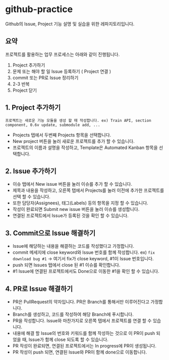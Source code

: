 # github-practice
Github의 Issue, Project 기능 설명 및 실습을 위한 레파지토리입니다.

## 요약
프로젝트를 활용하는 업무 프로세스는 아래와 같이 진행됩니다.
1. Project 추가하기
2. 문제 또는 해야 할 일 Issue 등록하기 ( Project 연결 )
3. commit 또는 PR로 Issue 정리하기
4. 2-3 반복
5. Project 닫기

## 1. Project 추가하기
`프로젝트는 새로운 기능 모듈을 생성 할 때 작성합니다. ex) Train API, section component, 0.6v update, submodule add, ...`
- Projects 탭에서 두번째 Projects 항목을 선택합니다.
- New project 버튼을 눌러 새로운 프로젝트를 추가 할 수 있습니다.
- 프로젝트의 이름과 설명을 작성하고, Template은 Automated Kanban 항목을 선택합니다.

## 2. Issue 추가하기
- 이슈 탭에서 New issue 버튼을 눌러 이슈를 추가 할 수 있습니다.
- 제목과 내용을 작성하고, 오른쪽 탭에서 Projects를 눌러 이전에 추가한 프로젝트를 선택 할 수 있습니다.
- 또한 담당자(Assignees), 태그(Labels) 등의 항목을 지정 할 수 있습니다. 
- 작성이 완료되면 Submit new issue 버튼을 눌러 이슈를 생성합니다.
- 연결된 프로젝트에서 Issue가 등록된 것을 확인 할 수 있습니다.

## 3. Commit으로 Issue 해결하기
- Issue에 해당하는 내용을 해결하는 코드를 작성했다고 가정합니다.
- commit 메세지에 close keyword와 Issue 번호를 함께 작성합니다.
  ex) `fix download bug #1`
    -> 여기서 fix가 close keyword, #1이 Issue 번호입니다.
- push 되면 Issues 탭에서 close 된 #1 이슈를 확인합니다.
- #1 Issue에 연결된 프로젝트에서도 Done으로 이동한 #1을 확인 할 수 있습니다.

## 4. PR로 Issue 해결하기
- PR은 PullRequest의 약자입니다. PR은 Branch를 통해서만 이루어진다고 가정합니다.
- Branch를 생성하고, 코드를 작성하여 해당 Branch에 푸시합니다.
- PR을 작성합니다. Issue와 마찬가지로 오른쪽 탭에서 프로젝트를 연결 할 수 있습니다.
- 내용에 해결 할 Issue의 번호와 키워드를 함께 작성하는 것으로 이 PR이 push 되었을 때, Issue가 함께 close 되도록 할 수 있습니다.
- PR 작성이 완료되면, 연결된 프로젝트에서는 In progress에 PR이 생성됩니다.
- PR 작성이 push 되면, 연결된 Issue와 PR이 함께 done으로 이동합니다.

